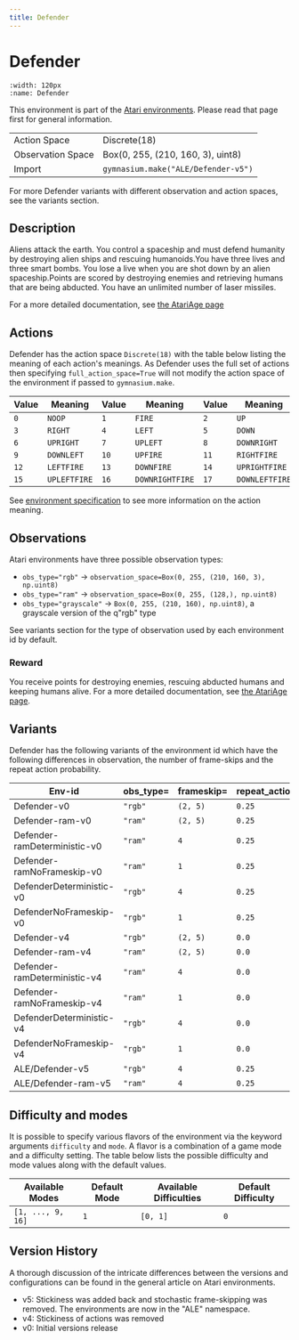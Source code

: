 ```yaml
---
title: Defender
---
```


# Defender

```{figure} ../../_static/videos/environments/defender.gif
:width: 120px
:name: Defender
```

This environment is part of the <a href='..'>Atari environments</a>. Please read that page first for general information.

|                   |                                     |
|-------------------|-------------------------------------|
| Action Space      | Discrete(18)                        |
| Observation Space | Box(0, 255, (210, 160, 3), uint8)   |
| Import            | `gymnasium.make("ALE/Defender-v5")` |

For more Defender variants with different observation and action spaces, see the variants section.

## Description

Aliens attack the earth. You control a spaceship and must defend humanity by destroying alien ships and rescuing humanoids.You have three lives and three smart bombs. You lose a live when you are shot down by an alien spaceship.Points are scored by destroying enemies and retrieving humans that are being abducted. You have an unlimited number of laser missiles.

For a more detailed documentation, see [the AtariAge page](https://atariage.com/manual_html_page.php?SoftwareLabelID=128)

## Actions

Defender has the action space `Discrete(18)` with the table below listing the meaning of each action's meanings.
As Defender uses the full set of actions then specifying `full_action_space=True` will not modify the action space of the environment if passed to `gymnasium.make`.

| Value   | Meaning      | Value   | Meaning         | Value   | Meaning        |
|---------|--------------|---------|-----------------|---------|----------------|
| `0`     | `NOOP`       | `1`     | `FIRE`          | `2`     | `UP`           |
| `3`     | `RIGHT`      | `4`     | `LEFT`          | `5`     | `DOWN`         |
| `6`     | `UPRIGHT`    | `7`     | `UPLEFT`        | `8`     | `DOWNRIGHT`    |
| `9`     | `DOWNLEFT`   | `10`    | `UPFIRE`        | `11`    | `RIGHTFIRE`    |
| `12`    | `LEFTFIRE`   | `13`    | `DOWNFIRE`      | `14`    | `UPRIGHTFIRE`  |
| `15`    | `UPLEFTFIRE` | `16`    | `DOWNRIGHTFIRE` | `17`    | `DOWNLEFTFIRE` |

See [environment specification](../env-spec) to see more information on the action meaning.

## Observations

Atari environments have three possible observation types:

- `obs_type="rgb"` -> `observation_space=Box(0, 255, (210, 160, 3), np.uint8)`
- `obs_type="ram"` -> `observation_space=Box(0, 255, (128,), np.uint8)`
- `obs_type="grayscale"` -> `Box(0, 255, (210, 160), np.uint8)`, a grayscale version of the q"rgb" type

See variants section for the type of observation used by each environment id by default.

### Reward
        
You receive points for destroying enemies, rescuing abducted humans and keeping humans alive. For a more detailed documentation, see [the AtariAge page](https://atariage.com/manual_html_page.php?SoftwareLabelID=128).

## Variants

Defender has the following variants of the environment id which have the following differences in observation,
the number of frame-skips and the repeat action probability.

| Env-id                       | obs_type=   | frameskip=   | repeat_action_probability=   |
|------------------------------|-------------|--------------|------------------------------|
| Defender-v0                  | `"rgb"`     | `(2, 5)`     | `0.25`                       |
| Defender-ram-v0              | `"ram"`     | `(2, 5)`     | `0.25`                       |
| Defender-ramDeterministic-v0 | `"ram"`     | `4`          | `0.25`                       |
| Defender-ramNoFrameskip-v0   | `"ram"`     | `1`          | `0.25`                       |
| DefenderDeterministic-v0     | `"rgb"`     | `4`          | `0.25`                       |
| DefenderNoFrameskip-v0       | `"rgb"`     | `1`          | `0.25`                       |
| Defender-v4                  | `"rgb"`     | `(2, 5)`     | `0.0`                        |
| Defender-ram-v4              | `"ram"`     | `(2, 5)`     | `0.0`                        |
| Defender-ramDeterministic-v4 | `"ram"`     | `4`          | `0.0`                        |
| Defender-ramNoFrameskip-v4   | `"ram"`     | `1`          | `0.0`                        |
| DefenderDeterministic-v4     | `"rgb"`     | `4`          | `0.0`                        |
| DefenderNoFrameskip-v4       | `"rgb"`     | `1`          | `0.0`                        |
| ALE/Defender-v5              | `"rgb"`     | `4`          | `0.25`                       |
| ALE/Defender-ram-v5          | `"ram"`     | `4`          | `0.25`                       |

## Difficulty and modes

It is possible to specify various flavors of the environment via the keyword arguments `difficulty` and `mode`.
A flavor is a combination of a game mode and a difficulty setting. The table below lists the possible difficulty and mode values
along with the default values.

| Available Modes   | Default Mode   | Available Difficulties   | Default Difficulty   |
|-------------------|----------------|--------------------------|----------------------|
| `[1, ..., 9, 16]` | `1`            | `[0, 1]`                 | `0`                  |

## Version History

A thorough discussion of the intricate differences between the versions and configurations can be found in the general article on Atari environments.

* v5: Stickiness was added back and stochastic frame-skipping was removed. The environments are now in the "ALE" namespace.
* v4: Stickiness of actions was removed
* v0: Initial versions release
